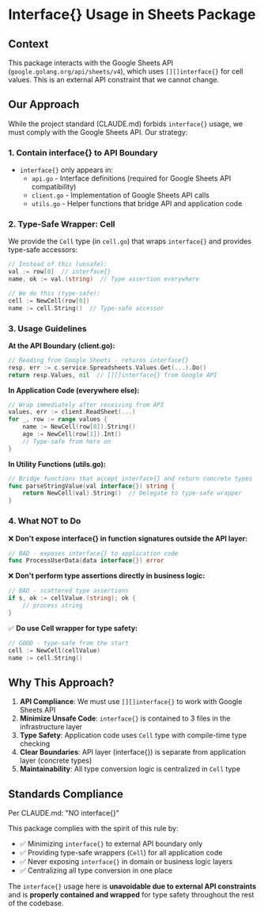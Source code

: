 # Interface{} Usage in Sheets Package

## Context

This package interacts with the Google Sheets API (`google.golang.org/api/sheets/v4`), which uses `[][]interface{}` for cell values. This is an external API constraint that we cannot change.

## Our Approach

While the project standard (CLAUDE.md) forbids `interface{}` usage, we must comply with the Google Sheets API. Our strategy:

### 1. **Contain interface{} to API Boundary**
- `interface{}` only appears in:
  - `api.go` - Interface definitions (required for Google Sheets API compatibility)
  - `client.go` - Implementation of Google Sheets API calls
  - `utils.go` - Helper functions that bridge API and application code

### 2. **Type-Safe Wrapper: Cell**
We provide the `Cell` type (in `cell.go`) that wraps `interface{}` and provides type-safe accessors:

```go
// Instead of this (unsafe):
val := row[0]  // interface{}
name, ok := val.(string)  // Type assertion everywhere

// We do this (type-safe):
cell := NewCell(row[0])
name := cell.String()  // Type-safe accessor
```

### 3. **Usage Guidelines**

**At the API Boundary (client.go):**
```go
// Reading from Google Sheets - returns interface{}
resp, err := c.service.Spreadsheets.Values.Get(...).Do()
return resp.Values, nil  // [][]interface{} from Google API
```

**In Application Code (everywhere else):**
```go
// Wrap immediately after receiving from API
values, err := client.ReadSheet(...)
for _, row := range values {
    name := NewCell(row[0]).String()
    age := NewCell(row[1]).Int()
    // Type-safe from here on
}
```

**In Utility Functions (utils.go):**
```go
// Bridge functions that accept interface{} and return concrete types
func parseStringValue(val interface{}) string {
    return NewCell(val).String()  // Delegate to type-safe wrapper
}
```

### 4. **What NOT to Do**

❌ **Don't expose interface{} in function signatures outside the API layer:**
```go
// BAD - exposes interface{} to application code
func ProcessUserData(data interface{}) error
```

❌ **Don't perform type assertions directly in business logic:**
```go
// BAD - scattered type assertions
if s, ok := cellValue.(string); ok {
    // process string
}
```

✅ **Do use Cell wrapper for type safety:**
```go
// GOOD - type-safe from the start
cell := NewCell(cellValue)
name := cell.String()
```

## Why This Approach?

1. **API Compliance**: We must use `[][]interface{}` to work with Google Sheets API
2. **Minimize Unsafe Code**: `interface{}` is contained to 3 files in the infrastructure layer
3. **Type Safety**: Application code uses `Cell` type with compile-time type checking
4. **Clear Boundaries**: API layer (interface{}) is separate from application layer (concrete types)
5. **Maintainability**: All type conversion logic is centralized in `Cell` type

## Standards Compliance

Per CLAUDE.md: "NO interface{}"

This package complies with the spirit of this rule by:
- ✅ Minimizing `interface{}` to external API boundary only
- ✅ Providing type-safe wrappers (`Cell`) for all application code
- ✅ Never exposing `interface{}` in domain or business logic layers
- ✅ Centralizing all type conversion in one place

The `interface{}` usage here is **unavoidable due to external API constraints** and is **properly contained and wrapped** for type safety throughout the rest of the codebase.
